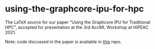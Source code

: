 # using-the-graphcore-ipu-for-hpc
The LaTeX source for our paper "Using the Graphcore IPU for Traditional HPC", accepted for presentation at the 3rd AccML Workshop at HiPEAC 2021. 

Note: code discussed in the paper is available in [this](https://github.com/thorbenlouw/lbm-graphcore) repo.

